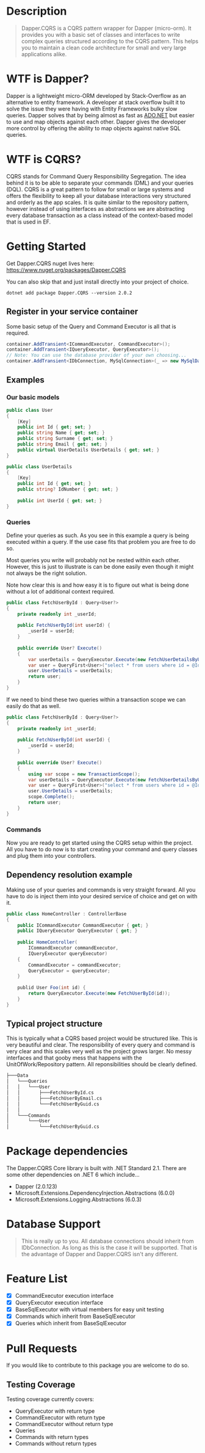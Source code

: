 # Description

> Dapper.CQRS is a CQRS pattern wrapper for Dapper (micro-orm). It provides you with a basic set of classes and interfaces to write complex queries structured according to the CQRS pattern. This helps you to maintain a clean code architecture for small and very large applications alike.

# WTF is Dapper?

Dapper is a lightweight micro-ORM developed by Stack-Overflow as an alternative to entity framework. A developer at stack overflow built it to solve the issue they were having with Entity Frameworks bulky slow queries. Dapper solves that by being almost as fast as [ADO.NET](http://ado.net/) but easier to use and map objects against each other. Dapper gives the developer more control by offering the ability to map objects against native SQL queries.

# WTF is CQRS?

CQRS stands for Command Query Responsibility Segregation. The idea behind it is to be able to separate your commands (DML) and your queries (DQL). CQRS is a great pattern to follow for small or large systems and offers the flexibility to keep all your database interactions very structured and orderly as the app scales. It is quite similar to the repository pattern, however instead of using interfaces as abstractions we are abstracting every database transaction as a class instead of the context-based model that is used in EF.

# Getting Started

Get Dapper.CQRS nuget lives here: https://www.nuget.org/packages/Dapper.CQRS

You can also skip that and just install directly into your project of choice.

```shell
dotnet add package Dapper.CQRS --version 2.0.2
```


## Register in your service container
Some basic setup of the Query and Command Executor is all that is required.

```csharp
container.AddTransient<ICommandExecutor, CommandExecutor>();
container.AddTransient<IQueryExecutor, QueryExecutor>();
// Note: You can use the database provider of your own choosing...
container.AddTransient<IDbConnection, MySqlConnection>(_ => new MySqlDatabaseConnection(GetConnectionString()));
```

## Examples

### Our basic models
```csharp
public class User
{
    [Key]
    public int Id { get; set; }
    public string Name { get; set; }
    public string Surname { get; set; }
    public string Email { get; set; }
    public virtual UserDetails UserDetails { get; set; }
}

public class UserDetails
{
    [Key]
    public int Id { get; set; }
    public string? IdNumber { get; set; }
    
    public int UserId { get; set; }
}
```

### Queries
Define your queries as such. As you see in this example a query is being executed within a query. If the use case fits that problem you are free to do so.

Most queries you write will probably not be nested within each other. However, this is just to illustrate is can be done easily even though it might not always be the right solution.

Note how clear this is and how easy it is to figure out what is being done without a lot of additional context required.

```csharp
public class FetchUserById : Query<User?>
{
    private readonly int _userId;
    
    public FetchUserById(int userId) {
        _userId = userId;
    }
    
    public override User? Execute()
    {
        var userDetails = QueryExecutor.Execute(new FetchUserDetailsByUserId(_userId));
        var user = QueryFirst<User>("select * from users where id = @Id", new {Id = _userId});
        user.UserDetails = userDetails;
        return user;
    }
}
```

If we need to bind these two queries within a transaction scope we can easily do that as well.

```csharp
public class FetchUserById : Query<User?>
{
    private readonly int _userId;
    
    public FetchUserById(int userId) {
        _userId = userId;
    }
    
    public override User? Execute()
    {
        using var scope = new TransactionScope();
        var userDetails = QueryExecutor.Execute(new FetchUserDetailsByUserId(_userId));
        var user = QueryFirst<User>("select * from users where id = @Id", new {Id = _userId});
        user.UserDetails = userDetails;
        scope.Complete();
        return user;
    }
}
```

### Commands

Now you are ready to get started using the CQRS setup within the project. All you have to do now is to start creating your command and query classes and plug them into your controllers.

## Dependency resolution example
Making use of your queries and commands is very straight forward. All you have to do is inject them into your desired service of choice and get on with it.

```csharp
public class HomeController : ControllerBase
{
	public ICommandExecutor CommandExecutor { get; }
	public IQueryExecutor QueryExecutor { get; }
	
	public HomeController(
	    ICommandExecutor commandExecutor, 
	    IQueryExecutor queryExecutor)
	{
	    CommandExecutor = commandExecutor;
	    QueryExecutor = queryExecutor;
	}
	
	publid User Foo(int id) {
	    return QueryExecutor.Execute(new FetchUserById(id));
	}
}
```


## Typical project structure
This is typically what a CQRS based project would be structured like. This is very beautiful and clear. The responsibility of every query and command is very clear and this scales very well as the project grows larger. No messy interfaces and that gooby mess that happens with the UnitOfWork/Repository pattern. All reponsibilities should be clearly defined.

```bash
├───Data
│   └───Queries
│   │   └───User
│   │       ├───FetchUserById.cs
│   │       ├───FetchUserByEmail.cs
│   │       └───FetchUserByGuid.cs   
│   │
│   └───Commands
│       └───User
│           └───FetchUserByGuid.cs   
```


# Package dependencies

The Dapper.CQRS Core library is built with .NET Standard 2.1. There are some other dependencies on .NET 6 which include...

- Dapper (2.0.123)
- Microsoft.Extensions.DependencyInjection.Abstractions (6.0.0)
- Microsoft.Extensions.Logging.Abstractions (6.0.3)

# Database Support

> This is really up to you. All database connections should inherit from IDbConnection. As long as this is the case it will be supported. That is the advantage of Dapper and Dapper.CQRS isn't any different.

# Feature List

- [x] CommandExecutor execution interface
- [X] QueryExecutor execution interface
- [X] BaseSqlExecutor with virtual members for easy unit testing
- [X] Commands which inherit from BaseSqlExecutor
- [X] Queries which inherit from BaseSqlExecutor

# Pull Requests

If you would like to contribute to this package you are welcome to do so.

## Testing Coverage

Testing coverage currently covers:

- QueryExecutor with return type
- CommandExecutor with return type
- CommandExecutor without return type
- Queries
- Commands with return types
- Commands without return types